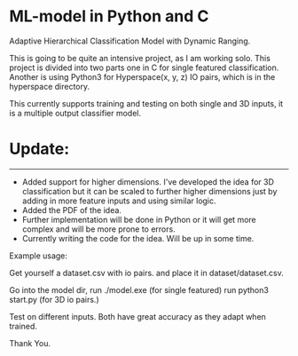 # ML-model in Python and C 
Adaptive Hierarchical Classification Model with Dynamic Ranging.


This is going to be quite an intensive project, as I am working solo.
This project is divided into two parts one in C for single featured classification.
Another is using Python3 for Hyperspace(x, y, z) IO pairs, which is in the hyperspace directory. 

This currently supports training and testing on both single and 3D inputs, it is a multiple output classifier model.

# Update:
---------
- Added support for higher dimensions. I've developed the idea for 3D classification 
but it can be scaled to further higher dimensions just by adding in more feature inputs and using similar logic.
- Added the PDF of the idea.
- Further implementation will be done in Python or it will get more complex and will be more prone to errors.
- Currently writing the code for the idea. Will be up in some time.
  
Example usage:

Get yourself a dataset.csv with io pairs.
and place it in dataset/dataset.csv.

Go into the model dir,
run ./model.exe (for single featured)
run python3 start.py (for 3D io pairs.)

Test on different inputs.
Both have great accuracy as they adapt when trained.

Thank You.
